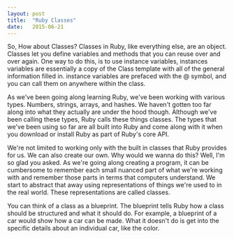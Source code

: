 ```yaml
---
layout: post
title:  "Ruby Classes"
date:   2015-06-21
---
```


<p class="intro"><span class="dropcap">S</span>o, How about Classes? Classes in Ruby, like everything else, are an object. Classes let you define variables and methods that you can reuse over and over again. One way to do this, is to use instance variables, instances variables are essentially a copy of the Class template with all of the general information filled in. instance variables are prefaced with the @ symbol, and you can call them on anywhere within the class.</p>

As we've been going along learning Ruby, we've been working with various types. Numbers, strings, arrays, and hashes. We haven't gotten too far along into what they actually are under the hood though. Although we've been calling these types, Ruby calls these things classes. The types that we've been using so far are all built into Ruby and come along with it when you download or install Ruby as part of Ruby's core API.

We're not limited to working only with the built in classes that Ruby provides for us. We can also create our own. Why would we wanna do this? Well, I'm so glad you asked. As we're going along creating a program, it can be cumbersome to remember each small nuanced part of what we're working with and remember those parts in terms that computers understand. We start to abstract that away using representations of things we're used to in the real world. These representations are called classes.

You can think of a class as a blueprint. The blueprint tells Ruby how a class should be structured and what it should do. For example, a blueprint of a car would show how a car can be made. What it doesn't do is get into the specific details about an individual car, like the color.
